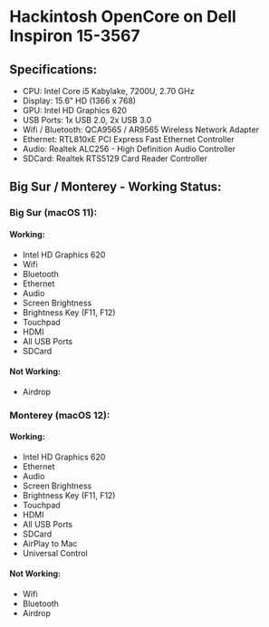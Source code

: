 # Hackintosh OpenCore on Dell Inspiron 15-3567

## Specifications:
- CPU: Intel Core i5 Kabylake, 7200U, 2.70 GHz
- Display: 15.6” HD (1366 x 768)
- GPU: Intel HD Graphics 620
- USB Ports: 1x USB 2.0, 2x USB 3.0
- Wifi / Bluetooth: QCA9565 / AR9565 Wireless Network Adapter
- Ethernet: RTL810xE PCI Express Fast Ethernet Controller
- Audio: Realtek ALC256 - High Definition Audio Controller
- SDCard: Realtek RTS5129 Card Reader Controller

## Big Sur / Monterey - Working Status:
### Big Sur (macOS 11):
#### Working:
- Intel HD Graphics 620
- Wifi
- Bluetooth
- Ethernet 
- Audio
- Screen Brightness
- Brightness Key (F11, F12)
- Touchpad
- HDMI
- All USB Ports
- SDCard

#### Not Working:
- Airdrop

### Monterey (macOS 12):
#### Working:
- Intel HD Graphics 620
- Ethernet 
- Audio
- Screen Brightness
- Brightness Key (F11, F12)
- Touchpad
- HDMI
- All USB Ports
- SDCard
- AirPlay to Mac
- Universal Control

#### Not Working:
- Wifi
- Bluetooth
- Airdrop